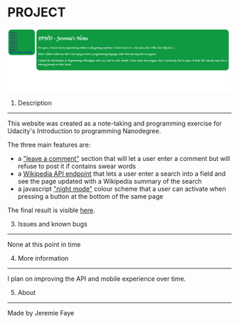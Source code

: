 PROJECT
========

![Alt text](/static/images/Screenshot.png?raw=true "Final result")

1. Description
----------------
This website was created as a note-taking and programming exercise for Udacity's Introduction to programming Nanodegree.

The three main features are:
- a ["leave a comment"](https://jeremies-notes.appspot.com/comments) section that will let a user enter a comment but will refuse to post it if contains swear words
- a [Wikipedia API endpoint](https://jeremies-notes.appspot.com/five#summary) that lets a user enter a search into a field and see the page updated with a Wikipedia summary of the search
- a javascript ["night mode"](https://jeremies-notes.appspot.com/five#summary) colour scheme that a user can activate when pressing a button at the bottom of the same page

The final result is visible [here](https://jeremies-notes.appspot.com/).


3. Issues and known bugs
-------------------------
None at this point in time


4. More information
-------------------
I plan on improving the API and mobile experience over time.


5. About
---------
Made by Jeremie Faye

